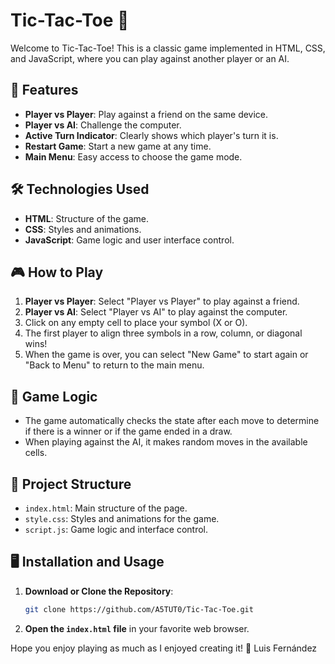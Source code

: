 # Tic-Tac-Toe 🎲

Welcome to Tic-Tac-Toe! This is a classic game implemented in HTML, CSS, and JavaScript, where you can play against another player or an AI.

## 🚀 Features

- **Player vs Player**: Play against a friend on the same device.
- **Player vs AI**: Challenge the computer.
- **Active Turn Indicator**: Clearly shows which player's turn it is.
- **Restart Game**: Start a new game at any time.
- **Main Menu**: Easy access to choose the game mode.

## 🛠️ Technologies Used

- **HTML**: Structure of the game.
- **CSS**: Styles and animations.
- **JavaScript**: Game logic and user interface control.

## 🎮 How to Play

1. **Player vs Player**: Select "Player vs Player" to play against a friend.
2. **Player vs AI**: Select "Player vs AI" to play against the computer.
3. Click on any empty cell to place your symbol (X or O).
4. The first player to align three symbols in a row, column, or diagonal wins!
5. When the game is over, you can select "New Game" to start again or "Back to Menu" to return to the main menu.

## 🧩 Game Logic

- The game automatically checks the state after each move to determine if there is a winner or if the game ended in a draw.
- When playing against the AI, it makes random moves in the available cells.

## 📂 Project Structure

- `index.html`: Main structure of the page.
- `style.css`: Styles and animations for the game.
- `script.js`: Game logic and interface control.

## 🖥️ Installation and Usage

1. **Download or Clone the Repository**:
    ```bash
    git clone https://github.com/A5TUT0/Tic-Tac-Toe.git
    ```
2. **Open the `index.html` file** in your favorite web browser.

Hope you enjoy playing as much as I enjoyed creating it! 🎉
Luis Fernández

